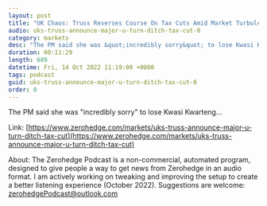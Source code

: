 ```yaml
---
layout: post
title: "UK Chaos: Truss Reverses Course On Tax Cuts Amid Market Turbulence "
audio: uks-truss-announce-major-u-turn-ditch-tax-cut-0
category: markets
desc: "The PM said she was &quot;incredibly sorry&quot; to lose Kwasi Kwarteng..."
duration: 00:11:29
length: 689
datetime: Fri, 14 Oct 2022 11:19:00 +0000
tags: podcast
guid: uks-truss-announce-major-u-turn-ditch-tax-cut-0
order: 0
---
```

The PM said she was &quot;incredibly sorry&quot; to lose Kwasi Kwarteng...

Link: [https://www.zerohedge.com/markets/uks-truss-announce-major-u-turn-ditch-tax-cut](https://www.zerohedge.com/markets/uks-truss-announce-major-u-turn-ditch-tax-cut)

About: The Zerohedge Podcast is a non-commercial, automated program, designed to give people a way to get news from Zerohedge in an audio format.  I am actively working on tweaking and improving the setup to create a better listening experience (October 2022).  Suggestions are welcome: [zerohedgePodcast@outlook.com](mailto:zerohedgePodcast@outlook.com)